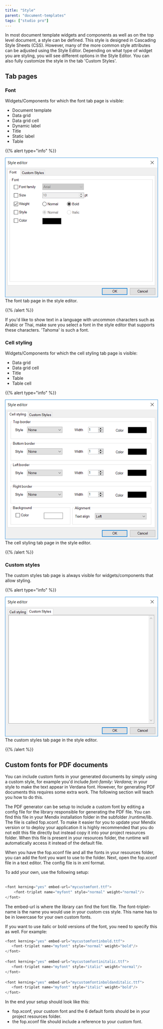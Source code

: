 ```yaml
---
title: "Style"
parent: "document-templates"
tags: ["studio pro"]
---
```



In most document template widgets and components as well as on the top level document, a style can be defined. This style is designed in Cascading Style Sheets (CSS). However, many of the more common style attributes can be adjusted using the Style Editor. Depending on what type of widget you are styling, you will see different options in the Style Editor. You can also fully customize the style in the tab 'Custom Styles'.

## Tab pages

### Font

Widgets/Components for which the font tab page is visible:

*   Document template
*   Data grid
*   Data grid cell
*   Dynamic label
*   Title
*   Static label
*   Table

{{% alert type="info" %}}

![](attachments/core/2018-03-01_14-27-27.png)
The font tab page in the style editor.

{{% /alert %}}

If you'd like to show text in a language with uncommon characters such as Arabic or Thai, make sure you select a font in the style editor that supports these characters. 'Tahoma' is such a font.

### Cell styling

Widgets/Components for which the cell styling tab page is visible:

*   Data grid
*   Data grid cell
*   Title
*   Table
*   Table cell

{{% alert type="info" %}}

![](attachments/core/2018-03-01_14-29-13.png)
The cell styling tab page in the style editor.

{{% /alert %}}

### Custom styles

The custom styles tab page is always visible for widgets/components that allow styling.

{{% alert type="info" %}}

![](attachments/core/2018-03-01_14-33-46.png)
The custom styles tab page in the style editor.

{{% /alert %}}

## Custom fonts for PDF documents

You can include custom fonts in your generated documents by simply using a custom style, for example you'd include _font-family: Verdana;_ in your style to make the text appear in Verdana font. However, for generating PDF documents this requires some extra work. The following section will teach you how to do this.

The PDF generator can be setup to include a custom font by editing a config file for the library responsible for generating the PDF file. You can find this file in your Mendix installation folder in the subfolder /runtime/lib. The file is called fop.xconf.
To make it easier for you to update your Mendix version or to deploy your application it is highly recommended that you do not edit this file directly but instead copy it into your project resources folder. When this file is present in your resources folder, the runtime will automatically access it instead of the default file.

When you have the fop.xconf file and all the fonts in your resources folder, you can add the font you want to use to the folder. Next, open the fop.xconf file in a text editor. The config file is in xml format.

To add your own, use the following setup:

```java

<font kerning="yes" embed-url="mycustomfont.ttf">
    <font-triplet name="myfont" style="normal" weight="normal"/>
</font>

```

The embed-url is where the library can find the font file. The font-triplet-name is the name you would use in your custom css style. This name has to be in lowercase for your own custom fonts.

If you want to use italic or bold versions of the font, you need to specify this as well. For example:

```java
<font kerning="yes" embed-url="mycustomfontinbold.ttf">
   <font-triplet name="myfont" style="normal" weight="bold"/>
</font>

<font kerning="yes" embed-url="mycustomfontinitalic.ttf">
   <font-triplet name="myfont" style="italic" weight="normal"/>
</font>

<font kerning="yes" embed-url="mycustomfontinboldanditalic.ttf">
   <font-triplet name="myfont" style="italic" weight="bold"/>
</font>

```

In the end your setup should look like this:

*   fop.xconf, your custom font and the 6 default fonts should be in your project resources folder.
*   the fop.xconf file should include a reference to your custom font.
